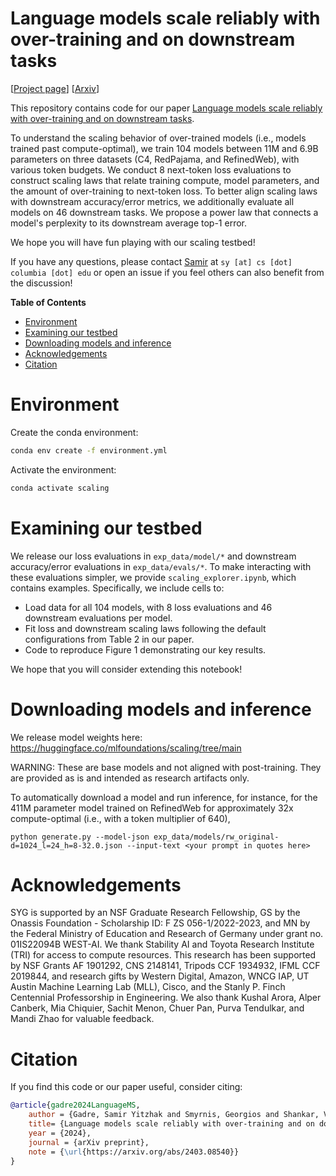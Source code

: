 # Language models scale reliably with over-training and on downstream tasks

[[Project page](https://mlfoundations.github.io/scaling/)] [[Arxiv](https://arxiv.org/abs/2403.08540)]

This repository contains code for our paper [Language models scale reliably with over-training and on downstream tasks](https://arxiv.org/abs/2403.08540).

To understand the scaling behavior of over-trained models (i.e., models trained past compute-optimal), we train 104 models between 11M and 6.9B parameters on three datasets (C4, RedPajama, and RefinedWeb), with various token budgets. We conduct 8 next-token loss evaluations to construct scaling laws that relate training compute, model parameters, and the amount of over-training to next-token loss. To better align scaling laws with downstream accuracy/error metrics, we additionally evaluate all models on 46 downstream tasks. We propose a power law that connects a model's perplexity to its downstream average top-1 error.

We hope you will have fun playing with our scaling testbed!

If you have any questions, please contact [Samir](https://sagadre.github.io) at `sy [at] cs [dot] columbia [dot] edu` or open an issue if you feel others can also benefit from the discussion!

**Table of Contents**

- [Environment](#environment)
- [Examining our testbed](#examining-our-testbed)
- [Downloading models and inference](#downloading-models-and-inference)
- [Acknowledgements](#acknowledgements)
- [Citation](#citation)

# Environment

Create the conda environment:
```sh
conda env create -f environment.yml
```
Activate the environment:
```sh
conda activate scaling
```

# Examining our testbed
We release our loss evaluations in `exp_data/model/*` and downstream accuracy/error evaluations in `exp_data/evals/*`.
To make interacting with these evaluations simpler, we provide `scaling_explorer.ipynb`, which contains examples. Specifically, we include cells to:
* Load data for all 104 models, with 8 loss evaluations and 46 downstream evaluations per model.
* Fit loss and downstream scaling laws following the default configurations from Table 2 in our paper.
* Code to reproduce Figure 1 demonstrating our key results.

We hope that you will consider extending this notebook!

# Downloading models and inference
We release model weights here: https://huggingface.co/mlfoundations/scaling/tree/main

WARNING: These are base models and not aligned with post-training. They are provided as is and intended as research artifacts only.

To automatically download a model and run inference, for instance, for the 411M parameter model trained on RefinedWeb for approximately 32x compute-optimal (i.e., with a token multiplier of 640),
```
python generate.py --model-json exp_data/models/rw_original-d=1024_l=24_h=8-32.0.json --input-text <your prompt in quotes here>
```

# Acknowledgements

SYG is supported by an NSF Graduate Research Fellowship, GS by the Onassis Foundation - Scholarship ID: F ZS 056-1/2022-2023, and MN by the Federal Ministry of Education and Research of Germany under grant no. 01IS22094B WEST-AI. We thank Stability AI and Toyota Research Institute (TRI) for access to compute resources. This research has been supported by NSF Grants AF 1901292, CNS 2148141, Tripods CCF 1934932, IFML CCF 2019844, and research gifts by Western Digital, Amazon, WNCG IAP, UT Austin Machine Learning Lab (MLL), Cisco, and the Stanly P. Finch Centennial Professorship in Engineering. We also thank Kushal Arora, Alper Canberk, Mia Chiquier, Sachit Menon, Chuer Pan, Purva Tendulkar, and Mandi Zhao for valuable feedback.

# Citation

If you find this code or our paper useful, consider citing:

```bibtex
@article{gadre2024LanguageMS,
    author = {Gadre, Samir Yitzhak and Smyrnis, Georgios and Shankar, Vaishaal and Gururangan, Suchin and Wortsman, Mitchell and Shao, Rulin and Mercat, Jean and Fang, Alex and Li, Jeffrey and Keh, Sedrick and Xin, Rui and Nezhurina, Marianna and Vasiljevic, Igor and Jitsev, Jenia and Dimakis, Alexandros G. and Ilharco, Gabriel and Song, Shuran and Kollar, Thomas and Carmon, Yair and Dave, Achal and Heckel, Reinhard and Muennighoff, Niklas and Schmidt, Ludwig},
    title= {Language models scale reliably with over-training and on downstream tasks},
    year = {2024},
    journal = {arXiv preprint},
    note = {\url{https://arxiv.org/abs/2403.08540}}
}
```
